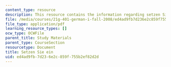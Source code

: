 ```yaml
---
content_type: resource
description: This resource contains the information regarding setzen Sie ein.
file: /media/courses/21g-401-german-i-fall-2008/ed4ad9fb7d236e2c859f755b2ef82d2d_MIT21G_401F08_sitzen_set.pdf
file_type: application/pdf
learning_resource_types: []
ocw_type: OCWFile
parent_title: Study Materials
parent_type: CourseSection
resourcetype: Document
title: Setzen Sie ein
uid: ed4ad9fb-7d23-6e2c-859f-755b2ef82d2d
---
```

